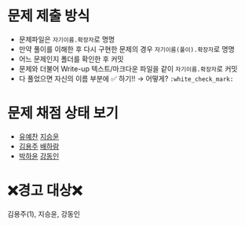 # 문제 제출 방식

* 문제파일은 `자기이름.확장자`로 명명
* 만약 풀이를 이해한 후 다시 구현한 문제의 경우 `자기이름(풀이).확장자`로 명명
* 어느 문제인지 폴더를 확인한 후 커밋
* 문제와 더불어 Write-up 텍스트/마크다운 파일을 같이 `자기이름.확장자`로 커밋
* 다 풀었으면 자신의 이름 부분에 :white_check_mark: 하기!! → 어떻게? `:white_check_mark:`



# 문제 채점 상태 보기

* [유예찬](https://www.acmicpc.net/status?user_id=fbdp1202)   [지승윤](https://www.acmicpc.net/status?user_id=csy1874)   
* [김용주](https://www.acmicpc.net/status?user_id=jhvl4130)   [배하람](https://www.acmicpc.net/status?user_id=gkfkagkfka12)   
* [박하윤](https://www.acmicpc.net/status?user_id=gkahsdl)    [강동인](https://www.acmicpc.net/status?user_id=dongin) 


# :x:경고 대상:x:
김용주(1), 지승윤, 강동인
